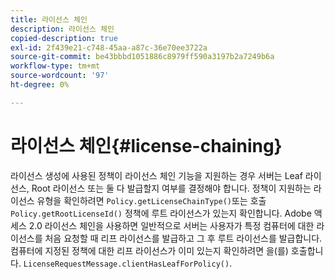 ```yaml
---
title: 라이선스 체인
description: 라이선스 체인
copied-description: true
exl-id: 2f439e21-c748-45aa-a87c-36e70ee3722a
source-git-commit: be43bbbd1051886c8979ff590a3197b2a7249b6a
workflow-type: tm+mt
source-wordcount: '97'
ht-degree: 0%

---
```


# 라이선스 체인{#license-chaining}

라이선스 생성에 사용된 정책이 라이선스 체인 기능을 지원하는 경우 서버는 Leaf 라이선스, Root 라이선스 또는 둘 다 발급할지 여부를 결정해야 합니다. 정책이 지원하는 라이선스 유형을 확인하려면 `Policy.getLicenseChainType()`또는 호출 `Policy.getRootLicenseId()` 정책에 루트 라이선스가 있는지 확인합니다. Adobe 액세스 2.0 라이선스 체인을 사용하면 일반적으로 서버는 사용자가 특정 컴퓨터에 대한 라이선스를 처음 요청할 때 리프 라이선스를 발급하고 그 후 루트 라이선스를 발급합니다. 컴퓨터에 지정된 정책에 대한 리프 라이선스가 이미 있는지 확인하려면 을(를) 호출합니다. `LicenseRequestMessage.clientHasLeafForPolicy()`.
